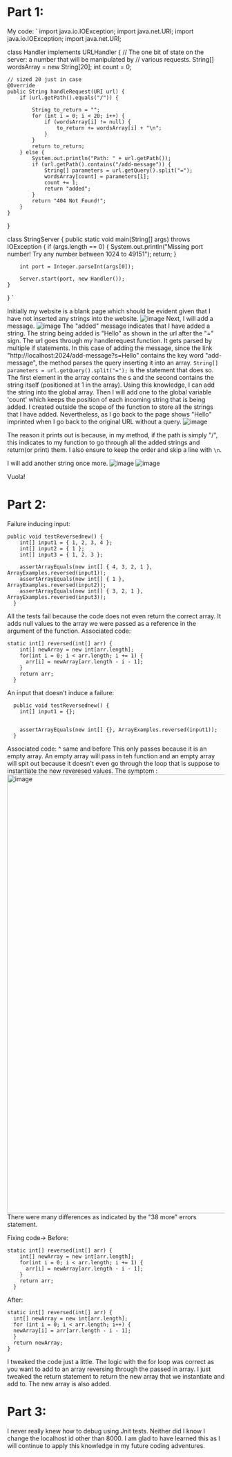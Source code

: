 <h1>Part 1: </h1>
My code:
`
import java.io.IOException;
import java.net.URI;
import java.io.IOException;
import java.net.URI;

class Handler implements URLHandler {
    // The one bit of state on the server: a number that will be manipulated by
    // various requests.
    String[] wordsArray = new String[20];
    int count = 0;

    // sized 20 just in case
    @Override
    public String handleRequest(URI url) {
        if (url.getPath().equals("/")) {
      
            String to_return = "";
            for (int i = 0; i < 20; i++) {
                if (wordsArray[i] != null) {
                    to_return += wordsArray[i] + "\n";
                }
            }
            return to_return;
        } else {
            System.out.println("Path: " + url.getPath());
            if (url.getPath().contains("/add-message")) {
                String[] parameters = url.getQuery().split("=");
                wordsArray[count] = parameters[1];
                count += 1;
                return "added";
            }
            return "404 Not Found!";
        }
    }
}

class StringServer {
    public static void main(String[] args) throws IOException {
        if (args.length == 0) {
            System.out.println("Missing port number! Try any number between 1024 to 49151");
            return;
        }

        int port = Integer.parseInt(args[0]);

        Server.start(port, new Handler());
    }
}
`


Initially my website is a blank page which should be evident given that I have not inserted any strings into the website.
![image](https://user-images.githubusercontent.com/122576207/215294855-99dace63-db29-4331-9406-5d654fbdfcd0.png)
Next, I will add a message. 
![image](https://user-images.githubusercontent.com/122576207/215294940-9c663ac6-1781-475d-aa2d-74876eafdce7.png)
The "added" message indicates that I have added a string. The string being added is "Hello" as shown in the url after the "=" sign. The url goes through
my handlerequest function. It gets parsed by multiple if statements. In this case of adding the message, since the link "http://localhost:2024/add-message?s=Hello"
contains the key word "add-message", the method parses the query inserting it into an array. `String[] parameters = url.getQuery().split("=");` is the statement that does so.
The first element in the array contains the s and the second contains the string itself (positioned at 1 in the array). Using this knowledge, I can add the string into the global array. Then I will add one to the global variable 'count' which keeps the position of each incoming string that is being added.
I created outside the scope of the function to store all the strings that I have added.
Nevertheless, as I go back to the page shows "Hello" imprinted when I go back to the original URL without a query. 
![image](https://user-images.githubusercontent.com/122576207/215295275-265fa590-9fdd-4205-ab2e-9a157f5cc264.png)

The reason it prints out is because, in my method, if the path is simply "/", this indicates to my function to go through all the added strings and return(or print) them. I also ensure to keep the order and skip a line with `\n`.

I will add another string once more.
![image](https://user-images.githubusercontent.com/122576207/215295347-fd8c45d2-8b46-4db1-b418-d05ca941f719.png)
![image](https://user-images.githubusercontent.com/122576207/215295356-bfe9add1-d854-4478-81bb-955b0d76bc5e.png)

Vuola!

<h1>Part 2:</h1>

Failure inducing input:
```
public void testReversednew() {
    int[] input1 = { 1, 2, 3, 4 };
    int[] input2 = { 1 };
    int[] input3 = { 1, 2, 3 };

    assertArrayEquals(new int[] { 4, 3, 2, 1 }, ArrayExamples.reversed(input1));
    assertArrayEquals(new int[] { 1 }, ArrayExamples.reversed(input2));
    assertArrayEquals(new int[] { 3, 2, 1 }, ArrayExamples.reversed(input3));
  }
  ```
  All the tests fail because the code does not even return the correct array. It adds null values to the array we were passed as a reference in the argument of the function.
Associated code:
```
static int[] reversed(int[] arr) {
    int[] newArray = new int[arr.length];
    for(int i = 0; i < arr.length; i += 1) {
      arr[i] = newArray[arr.length - i - 1];
    }
    return arr;
  }
 ```

An input that doesn't induce a failure:
```
  public void testReversednew() {
    int[] input1 = {};
   

    assertArrayEquals(new int[] {}, ArrayExamples.reversed(input1));
  }
```
Associated code: ^ same and before
This only passes because it is an empty array. An empty array will pass in teh function and an empty array will spit out because it doesn't even go through the loop that is suppose to instantiate the new reveresed values.
The symptom : 
<img width="1013" alt="image" src="https://user-images.githubusercontent.com/122576207/215297345-e72ce9cb-e228-4360-859b-6f1a678220e9.png">
There were many differences as indicated by the "38 more" errors statement.


Fixing code->
Before:
```
static int[] reversed(int[] arr) {
    int[] newArray = new int[arr.length];
    for(int i = 0; i < arr.length; i += 1) {
      arr[i] = newArray[arr.length - i - 1];
    }
    return arr;
  }
  ```
  After:
  ```
  static int[] reversed(int[] arr) {
    int[] newArray = new int[arr.length];
    for (int i = 0; i < arr.length; i++) {
    newArray[i] = arr[arr.length - i - 1];
    }
    return newArray;
  }
  ```
  I tweaked the code just a little. The logic with the for loop was correct as you want to add to an array reversing through the passed in array. I just tweaked the return statement to return the new array that we instantiate and add to. The new array is also added.
  
  <h1>Part 3:</h1>
  I never really knew how to debug using Jnit tests. Neither did I know I change the localhost id other than 8000. I am glad to have learned this as I will continue to apply this knowledge in my future coding adventures.

